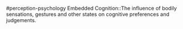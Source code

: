 #perception-psychology 
Embedded Cognition::The influence of bodily sensations, gestures and other states on cognitive preferences and judgements.
<!--SR:!2024-02-03,1,230-->